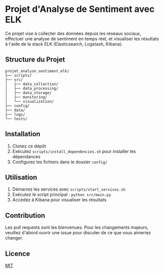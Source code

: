# Projet d'Analyse de Sentiment avec ELK

Ce projet vise à collecter des données depuis les réseaux sociaux, effectuer une analyse de sentiment en temps réel, et visualiser les résultats à l'aide de la stack ELK (Elasticsearch, Logstash, Kibana).

## Structure du Projet

```
projet_analyse_sentiment_elk/
├── scripts/
├── src/
│   ├── data_collection/
│   ├── data_processing/
│   ├── data_storage/
│   ├── monitoring/
│   └── visualization/
├── config/
├── data/
├── logs/
└── tests/
```

## Installation

1. Clonez ce dépôt
2. Exécutez `scripts/install_dependencies.sh` pour installer les dépendances
3. Configurez les fichiers dans le dossier `config/`

## Utilisation

1. Démarrez les services avec `scripts/start_services.sh`
2. Exécutez le script principal : `python src/main.py`
3. Accédez à Kibana pour visualiser les résultats

## Contribution

Les pull requests sont les bienvenues. Pour les changements majeurs, veuillez d'abord ouvrir une issue pour discuter de ce que vous aimeriez changer.

## Licence

[MIT](https://choosealicense.com/licenses/mit/)
